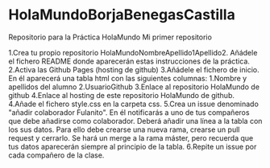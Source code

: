 # HolaMundoBorjaBenegasCastilla
Repositorio para la Práctica HolaMundo Mi primer repositorio

1.Crea tu propio repositorio HolaMundoNombreApellido1Apellido2. Añádele el fichero README donde aparecerán estas instrucciones de la práctica.
2.Activa las Github Pages (hosting de github)
3.Añádele el fichero de inicio. En él aparecerá una tabla html con las siguientes columnas: 
  1.Nombre y apellidos del alumno
  2.UsuarioGithub
  3.Enlace al repositorio HolaMundo de github
  4.Enlace al hosting de este repositorio HolaMundo de github.
4.Añade el fichero style.css en la carpeta css. 
5.Crea un issue denominado "añadir colaborador Fulanito". En él notificarás a uno de tus compañeros que debe añadirse como colaborador.     Deberá añadir una línea a la tabla con los sus datos. Para ello debe crearse una nueva rama, crearse un pull request y cerrarlo. Se hará   un merge a la rama máster, pero recuerda que tus datos aparecerán  siempre al principio de la tabla.
6.Repite un issue por cada compañero de la clase.
